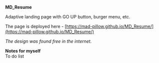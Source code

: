 **MD_Resume**  

Adaptive landing page with GO UP button, burger menu, etc.

The page is deployed here - [https://mad-pillow.github.io/MD_Resume/](https://mad-pillow.github.io/MD_Resume/)  

*The design was found free in the internet.*

**Notes for myself**  
To do list  
